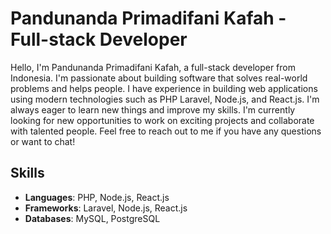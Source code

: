 # Pandunanda Primadifani Kafah - Full-stack Developer

Hello, I'm Pandunanda Primadifani Kafah, a full-stack developer from Indonesia. I'm passionate about building software that solves real-world problems and helps people. I have experience in building web applications using modern technologies such as PHP Laravel, Node.js, and React.js. I'm always eager to learn new things and improve my skills. I'm currently looking for new opportunities to work on exciting projects and collaborate with talented people. Feel free to reach out to me if you have any questions or want to chat!

## Skills

- **Languages**: PHP, Node.js, React.js
- **Frameworks**: Laravel, Node.js, React.js
- **Databases**: MySQL, PostgreSQL

